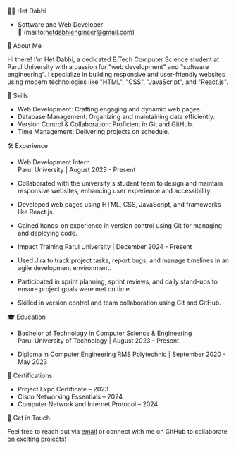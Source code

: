 👨‍💻 Het Dabhi

- Software and Web Developer  
📧 (mailto:hetdabhiengineer@gmail.com)


🚀 About Me

Hi there! I'm Het Dabhi, a dedicated B.Tech Computer Science student at Parul University with a passion for "web development" and "software engineering". 
I specialize in building responsive and user-friendly websites using modern technologies like "HTML", "CSS", "JavaScript", and "React.js".


💼 Skills

- Web Development: Crafting engaging and dynamic web pages.
- Database Management: Organizing and maintaining data efficiently.
- Version Control & Collaboration: Proficient in Git and GitHub.
- Time Management: Delivering projects on schedule.


🛠️ Experience 

- Web Development Intern  
Parul University | August 2023 - Present

- Collaborated with the university's student team to design and maintain responsive websites, enhancing user experience and accessibility.
- Developed web pages using HTML, CSS, JavaScript, and frameworks like React.js.
- Gained hands-on experience in version control using Git for managing and deploying code.

- Impact Training
Parul University | December 2024 - Present

- Used Jira to track project tasks, report bugs, and manage timelines in an agile development environment.
- Participated in sprint planning, sprint reviews, and daily stand-ups to ensure project goals were met on time.
- Skilled in version control and team collaboration using Git and GitHub.


🎓 Education

- Bachelor of Technology in Computer Science & Engineering  
  Parul University of Technology | August 2023 - Present  

- Diploma in Computer Engineering
  RMS Polytechnic | September 2020 - May 2023



📜 Certifications

- Project Expo Certificate – 2023  
- Cisco Networking Essentials – 2024  
- Computer Network and Internet Protocol – 2024  



🌟 Get in Touch

Feel free to reach out via [email](mailto:hetdabhiengineer@gmail.com) or connect with me on GitHub to collaborate on exciting projects!
